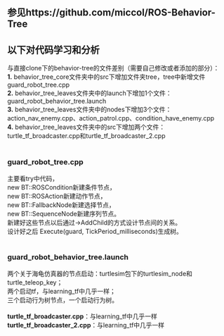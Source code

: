 参见https://github.com/miccol/ROS-Behavior-Tree
-----------

以下对代码学习和分析
-------
与直接clone下的behavior-tree的文件差别（需要自己修改或者添加的部分）：  
**1.** behavior_tree_core文件夹中的src下增加文件夹tree，tree中新增文件guard_robot_tree.cpp  
**2.** behavior_tree_leaves文件夹中的launch下增加1个文件：guard_robot_behavior_tree.launch   </br>
**3.** behavior_tree_leaves文件夹中的nodes下增加3个文件：action_nav_enemy.cpp、action_patrol.cpp、condition_have_enemy.cpp</br>
**4.** behavior_tree_leaves文件夹中的src下增加两个文件：turtle_tf_broadcaster.cpp和turtle_tf_broadcaster_2.cpp</br></br>

### guard_robot_tree.cpp
主要看try中代码，  
new BT::ROSCondition新建条件节点，  
new BT::ROSAction新建动作节点，  
new BT::FallbackNode新建选择节点，  
new BT::SequenceNode新建序列节点。  
新建好这些节点以后通过->AddChild的方式设计节点间的关系。  
设计好之后 Execute(guard, TickPeriod_milliseconds)生成树。</br></br>

### guard_robot_behavior_tree.launch
两个关于海龟仿真器的节点启动：turtlesim包下的turtlesim_node和turtle_teleop_key；  
两个启动tf，与learning_tf中几乎一样；  
三个启动行为树节点，一个启动行为树。  </br></br>
**turtle_tf_broadcaster.cpp**：与learning_tf中几乎一样  </br>
**turtle_tf_broadcaster_2.cpp**：与learning_tf中几乎一样

